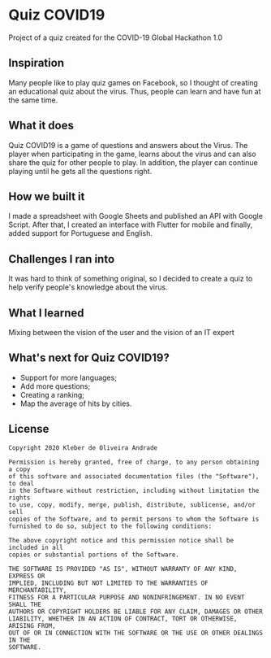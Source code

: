 # Quiz COVID19

Project of a quiz created for the COVID-19 Global Hackathon 1.0

## Inspiration

Many people like to play quiz games on Facebook, so I thought of creating an educational quiz about the virus. Thus, people can learn and have fun at the same time.

## What it does

Quiz COVID19 is a game of questions and answers about the Virus. The player when participating in the game, learns about the virus and can also share the quiz for other people to play. In addition, the player can continue playing until he gets all the questions right.

## How we built it

I made a spreadsheet with Google Sheets and published an API with Google Script. After that, I created an interface with Flutter for mobile and finally, added support for Portuguese and English.

## Challenges I ran into

It was hard to think of something original, so I decided to create a quiz to help verify people's knowledge about the virus.

## What I learned

Mixing between the vision of the user and the vision of an IT expert

## What's next for Quiz COVID19?

*   Support for more languages;
*   Add more questions;
*   Creating a ranking;
*   Map the average of hits by cities.

## License

    Copyright 2020 Kleber de Oliveira Andrade
    
    Permission is hereby granted, free of charge, to any person obtaining a copy
    of this software and associated documentation files (the "Software"), to deal
    in the Software without restriction, including without limitation the rights
    to use, copy, modify, merge, publish, distribute, sublicense, and/or sell
    copies of the Software, and to permit persons to whom the Software is
    furnished to do so, subject to the following conditions:
    
    The above copyright notice and this permission notice shall be included in all
    copies or substantial portions of the Software.
    
    THE SOFTWARE IS PROVIDED "AS IS", WITHOUT WARRANTY OF ANY KIND, EXPRESS OR
    IMPLIED, INCLUDING BUT NOT LIMITED TO THE WARRANTIES OF MERCHANTABILITY,
    FITNESS FOR A PARTICULAR PURPOSE AND NONINFRINGEMENT. IN NO EVENT SHALL THE
    AUTHORS OR COPYRIGHT HOLDERS BE LIABLE FOR ANY CLAIM, DAMAGES OR OTHER
    LIABILITY, WHETHER IN AN ACTION OF CONTRACT, TORT OR OTHERWISE, ARISING FROM,
    OUT OF OR IN CONNECTION WITH THE SOFTWARE OR THE USE OR OTHER DEALINGS IN THE
    SOFTWARE.
